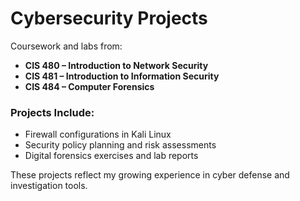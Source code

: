 # Cybersecurity Projects

Coursework and labs from:
- **CIS 480 – Introduction to Network Security**
- **CIS 481 – Introduction to Information Security**
- **CIS 484 – Computer Forensics**

### Projects Include:
- Firewall configurations in Kali Linux
- Security policy planning and risk assessments
- Digital forensics exercises and lab reports

These projects reflect my growing experience in cyber defense and investigation tools.
